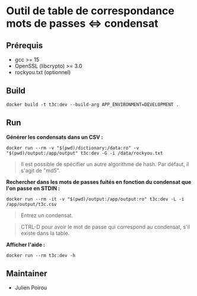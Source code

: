 # Outil de table de correspondance mots de passes <=> condensat

## Prérequis

- gcc >= 15
- OpenSSL (libcrypto) >= 3.0
- rockyou.txt (optionnel)

## Build

```
docker build -t t3c:dev --build-arg APP_ENVIRONMENT=DEVELOPMENT .
```

## Run

**Générer les condensats dans un CSV :**
```
docker run --rm -v "$(pwd)/dictionary:/data:ro" -v "$(pwd)/output:/app/output" t3c:dev -G -i /data/rockyou.txt
```

> Il est possible de spécifier un autre algorithme de hash. Par défaut, il s'agit de "md5".

**Rechercher dans les mots de passes fuités en fonction du condensat que l'on passe en STDIN :**
```
docker run --rm -it -v "$(pwd)/output:/app/output:ro" t3c:dev -L -i /app/output/t3c.csv
```

> Entrez un condensat.

> CTRL-D pour avoir le mot de passe qui correspond au condensat, s'il existe dans la table.

**Afficher l'aide :**
```
docker run --rm t3c:dev -h
```


## Maintainer

- Julien Poirou
